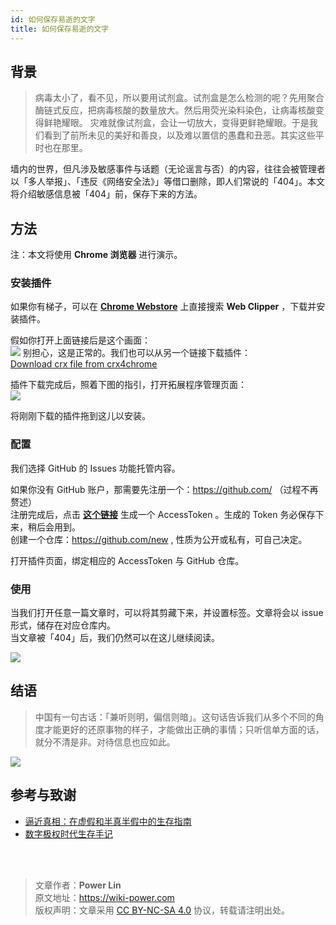 ```yaml
---
id: 如何保存易逝的文字
title: 如何保存易逝的文字
---
```


## 背景

> 病毒太小了，看不见，所以要用试剂盒。试剂盒是怎么检测的呢？先用聚合酶链式反应，把病毒核酸的数量放大。然后用荧光染料染色，让病毒核酸变得鲜艳耀眼。
> 灾难就像试剂盒，会让一切放大，变得更鲜艳耀眼。于是我们看到了前所未见的美好和善良，以及难以置信的愚蠢和丑恶。其实这些平时也在那里。

墙内的世界，但凡涉及敏感事件与话题（无论谣言与否）的内容，往往会被管理者以「多人举报」、「违反《网络安全法》」等借口删除，即人们常说的「404」。本文将介绍敏感信息被「404」前，保存下来的方法。

## 方法

注：本文将使用 **Chrome 浏览器** 进行演示。

### 安装插件

如果你有梯子，可以在 [**Chrome Webstore**](https://chrome.google.com/webstore/category/extensions?hl=zh-CN) 上直接搜索 **Web Clipper** ，下载并安装插件。

假如你打开上面链接后是这个画面：  
![](https://wiki-media-1253965369.cos.ap-guangzhou.myqcloud.com/img/20200207144241.png)
别担心，这是正常的。我们也可以从另一个链接下载插件：  
[Download crx file from crx4chrome](https://www.crx4chrome.com/go.php?p=169618&s=1&l=https%3A%2F%2Ff2.crx4chrome.com%2Fcrx.php%3Fi%3Dmhfbofiokmppgdliakminbgdgcmbhbac%26v%3D1.18.0)

插件下载完成后，照着下图的指引，打开拓展程序管理页面：  
![](https://wiki-media-1253965369.cos.ap-guangzhou.myqcloud.com/img/20200207144627.png)

将刚刚下载的插件拖到这儿以安装。

### 配置

我们选择 GitHub 的 Issues 功能托管内容。

如果你没有 GitHub 账户，那需要先注册一个：https://github.com/ （过程不再赘述）  
注册完成后，点击 [**这个链接**](https://github.com/settings/tokens/new?scopes=repo&description=Web%20Clipper) 生成一个 AccessToken 。生成的 Token 务必保存下来，稍后会用到。  
创建一个仓库：https://github.com/new , 性质为公开或私有，可自己决定。

打开插件页面，绑定相应的 AccessToken 与 GitHub 仓库。

### 使用

当我们打开任意一篇文章时，可以将其剪藏下来，并设置标签。文章将会以 issue 形式，储存在对应仓库内。  
当文章被「404」后，我们仍然可以在这儿继续阅读。

![](https://wiki-media-1253965369.cos.ap-guangzhou.myqcloud.com/img/20200207151224.png)

## 结语

> 中国有一句古话：「兼听则明，偏信则暗」。这句话告诉我们从多个不同的角度才能更好的还原事物的样子，才能做出正确的事情；只听信单方面的话，就分不清是非。对待信息也应如此。

![](https://wiki-media-1253965369.cos.ap-guangzhou.myqcloud.com/img/20200207140430.jpg)

## 参考与致谢

- [逼近真相：在虚假和半真半假中的生存指南](https://mp.weixin.qq.com/s?__biz=MzAxMjQwNDcxNQ==&mid=2649329422&idx=1&sn=7f104ad54b862e94e889b335540cf85b&chksm=83af7d8ab4d8f49cb965a02a0988190fb7ef3a2abc4dd2ba62ed94ba7b4ac22aa506b11e6cf2&mpshare=1&scene=1&srcid=&sharer_sharetime=1581056806984&sharer_shareid=57baeb2b96d0cff9b17ac2c15b36602b&key=89c13119caee7b32f577a3b86d4de27c26b06239fbe092655e565f03e63f6810b2a7f6265a6b06302d4f6bb40433ea11b14283b80af696e4ba859598cac6ba8ecf67e3f62417a1de3347aad106a5e70b&ascene=1&uin=MTk5MDUwOTA0Mg%3D%3D&devicetype=Windows+10&version=6208006f&lang=zh_CN&exportkey=AwreTiO%2BkLxNNC2wt4nS0xA%3D&pass_ticket=9ERj0119cqTkVmDsc4nP%2BPcvPRUOx3xYuJyu6%2Bei%2Bmn1pTPoSMBYPULl6wx76He3)
- [数字极权时代生存手记](https://g-rosidte.gitbook.io/record-of-survival-in-digital-totalitarian-era/v/shu-zi-ji-quan-shi-dai-sheng-cun-shou-ji/)

<br />

<br />

> 文章作者：**Power Lin**  
> 原文地址：<https://wiki-power.com>  
> 版权声明：文章采用 [CC BY-NC-SA 4.0](https://creativecommons.org/licenses/by/4.0/deed.zh) 协议，转载请注明出处。
